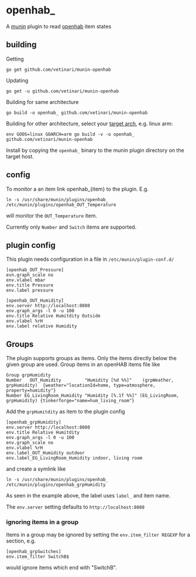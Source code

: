 # openhab\_

A [munin](http://http://munin-monitoring.org/) plugin to read
[openhab](http://www.openhab.org/) item states

## building

Getting

    go get github.com/vetinari/munin-openhab

Updating

    go get -u github.com/vetinari/munin-openhab

Building for same architecture

    go build -o openhab_ github.com/vetinari/munin-openhab

Building for other architecture, select your
[target arch](http://dave.cheney.net/2015/08/22/cross-compilation-with-go-1-5),
e.g. linux arm:

    env GOOS=linux GOARCH=arm go build -v -o openhab_ github.com/vetinari/munin-openhab

Install by copying the `openhab_` binary to the munin plugin directory on
the target host.

## config

To monitor a an item link openhab\_{item} to the plugin. E.g.

    ln -s /usr/share/munin/plugins/openhab_ /etc/munin/plugins/openhab_OUT_Temperature

will monitor the `OUT_Temperature` item.

Currently only `Number` and `Switch` items are supported.

## plugin config
This plugin needs configuration in a file in `/etc/munin/plugin-conf.d/`

```
[openhab_OUT_Pressure]
evn.graph_scale no
env.vlabel mbar
env.title Pressure
env.label pressure

[openhab_OUT_Humidity]
env.server http://localhost:8080
env.graph_args -l 0 -u 100
env.title Relative Humitdity Outside
env.vlabel %rH
env.label relative Humidity
```

## Groups
The plugin supports groups as items. Only the items directly below the
given group are used. Group items in an openHAB items file like
```
Group grpHumidity
Number   OUT_Humidity         "Humidity [%d %%]"    (grpWeather, grpHumidity)  {weather="locationId=home, type=atmosphere, property=humidity"}
Number EG_LivingRoom_Humidity "Humidity [%.1f %%]" (EG_LivingRoom, grpHumidity) {tinkerforge="name=hum_living_room"}
```
Add the `grpHumitdity` as item to the plugin config
```
[openhab_grpHumidity]
env.server http://localhost:8080
env.title Relative Humitdity
env.graph_args -l 0 -u 100
env.graph_scale no
env.vlabel %rH
env.label_OUT_Humidity outdoor
env.label_EG_LivingRoom_Humidity indoor, living room
```
and create a symlink like

    ln -s /usr/share/munin/plugins/openhab_ /etc/munin/plugins/openhab_grpHumidity

As seen in the example above, the label uses `label_` and item name.

The `env.server` setting defaults to `http://localhost:8080`

### ignoring items in a group
Items in a group may be ignored by setting the `env.item_filter REGEXP` for
a section, e.g.
```
[openhab_grpSwitches]
env.item_filter SwitchB$
```
would ignore items which end with "SwitchB".
